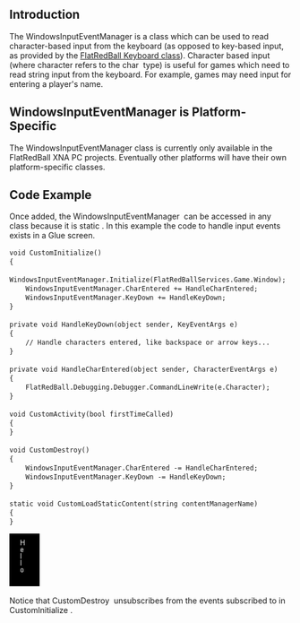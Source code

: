 ## Introduction

The WindowsInputEventManager is a class which can be used to read character-based input from the keyboard (as opposed to key-based input, as provided by the [FlatRedBall Keyboard class](/documentation/api/flatredball/flatredball-input/flatredball-input-keyboard.md)). Character based input (where character refers to the char  type) is useful for games which need to read string input from the keyboard. For example, games may need input for entering a player's name.

## WindowsInputEventManager is Platform-Specific

The WindowsInputEventManager class is currently only available in the FlatRedBall XNA PC projects. Eventually other platforms will have their own platform-specific classes.

## Code Example

Once added, the WindowsInputEventManager  can be accessed in any class because it is static . In this example the code to handle input events exists in a Glue screen.

``` lang:c#
void CustomInitialize()
{
    WindowsInputEventManager.Initialize(FlatRedBallServices.Game.Window);
    WindowsInputEventManager.CharEntered += HandleCharEntered;
    WindowsInputEventManager.KeyDown += HandleKeyDown;
}

private void HandleKeyDown(object sender, KeyEventArgs e)
{
    // Handle characters entered, like backspace or arrow keys...
}

private void HandleCharEntered(object sender, CharacterEventArgs e)
{
    FlatRedBall.Debugging.Debugger.CommandLineWrite(e.Character);
}

void CustomActivity(bool firstTimeCalled)
{
}

void CustomDestroy()
{
    WindowsInputEventManager.CharEntered -= HandleCharEntered;
    WindowsInputEventManager.KeyDown -= HandleKeyDown;
}

static void CustomLoadStaticContent(string contentManagerName)
{
}
```

![](/media/2017-09-img_59b58514dd33d.png)

Notice that CustomDestroy  unsubscribes from the events subscribed to in CustomInitialize .
